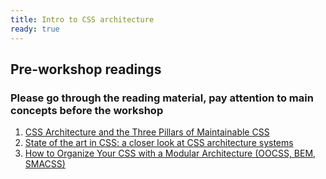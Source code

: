 ```yaml
---
title: Intro to CSS architecture
ready: true
---
```


## Pre-workshop readings

### Please go through the reading material, pay attention to main concepts before the workshop

1. [CSS Architecture and the Three Pillars of Maintainable CSS](https://www.sitepoint.com/css-architecture-and-the-three-pillars-of-maintainable-css/)
2. [State of the art in CSS: a closer look at CSS architecture systems](https://medium.com/openmindonline/state-of-the-art-in-css-a-closer-look-at-css-architecture-systems-544339a6c625)
3. [How to Organize Your CSS with a Modular Architecture (OOCSS, BEM, SMACSS)](https://snipcart.com/blog/organize-css-modular-architecture)
